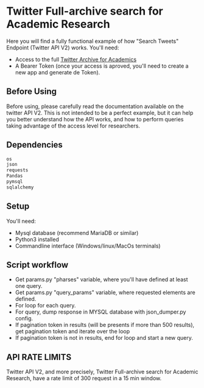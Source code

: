 # Twitter Full-archive search for Academic Research

Here you will find a fully functional example of how "Search Tweets" Endpoint (Twitter API V2) works. You'll need:
- Access to the full [Twitter Archive for Academics](https://developer.twitter.com/en/solutions/academic-research)
- A Bearer Token (once your access is aproved, you'll need to create a new app and generate de Token).

## Before Using
Before using, please carefully read the documentation available on the twitter API V2. This is not intended to be a perfect example, but it can help you better understand how the API works, and how to perform queries taking advantage of the access level for researchers.



## Dependencies
```bash
os
json
requests
Pandas
pymsql
sqlalchemy
```
## Setup
You'll need:
- Mysql database (recommend MariaDB or similar)
- Python3 installed
- Commandline interface (Windows/linux/MacOs terminals)

## Script workflow
- Get params.py "pharses" variable, where you'll have defined at least one query.
- Get params.py "query_params" variable, where requested elements are defined.
- For loop for each query.
- For query, dump response in MYSQL database with json_dumper.py config.
- If pagination token in results (will be presents if more than 500 results), get pagination token and iterate over the loop
- If pagination token is not in results, end for loop and start a new query.


## API RATE LIMITS
Twitter API V2, and more precisely, Twitter Full-archive search for Academic Research, have a rate limit of 300 request in a 15 min window.


